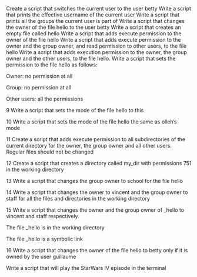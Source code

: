 Create a script that switches the current user to the user betty
Write a script that prints the effective username of the current user
Write a script that prints all the groups the current user is part of
Write a script that changes the owner of the file hello to the user betty
Write a script that creates an empty file called hello
Write a script that adds execute permission to the owner of the file hello
Write a script that adds execute permission to the owner and the group owner, and read permission to other users, to the file hello
Write a script that adds execution permission to the owner, the group owner and the other users, to the file hello.
Write a script that sets the permission to the file hello as follows:



Owner: no permission at all

Group: no permission at all

Other users: all the permissions

9 Write a script that sets the mode of the file hello to this

10 Write a script that sets the mode of the file hello the same as olleh’s mode

11 Create a script that adds execute permission to all subdirectories of the current directory for the owner, the group owner and all other users. Regular files should not be changed

12 Create a script that creates a directory called my_dir with permissions 751 in the working directory

13 Write a script that changes the group owner to school for the file hello

14 Write a script that changes the owner to vincent and the group owner to staff for all the files and directories in the working directory

15 Write a script that changes the owner and the group owner of _hello to vincent and staff respectively.



The file _hello is in the working directory

The file _hello is a symbolic link

16 Write a script that changes the owner of the file hello to betty only if it is owned by the user guillaume

Write a script that will play the StarWars IV episode in the terminal
